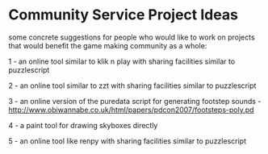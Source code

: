<h1>Community Service Project Ideas</h1>

some concrete suggestions for people who would like to work on projects that would benefit the game making community as a whole:

1 - an online tool similar to klik n play with sharing facilities similar to puzzlescript

2 - an online tool similar to zzt with sharing facilities similar to puzzlescript

3 - an online version of the puredata script for generating footstep sounds - http://www.obiwannabe.co.uk/html/papers/pdcon2007/footsteps-poly.pd

4 - a paint tool for drawing skyboxes directly

5 - an online tool like renpy with sharing facilities similar to puzzlescript

